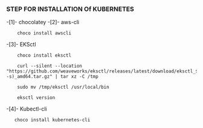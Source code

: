 ### STEP FOR INSTALLATION Of KUBERNETES

-[1]- chocolatey
-[2]- aws-cli
```
    choco install awscli
```
-[3]- EKSctl 

```
    choco install eksctl

```
```
    curl --silent --location "https://github.com/weaveworks/eksctl/releases/latest/download/eksctl_$(uname -s)_amd64.tar.gz" | tar xz -C /tmp

    sudo mv /tmp/eksctl /usr/local/bin

    eksctl version
```
-[4]- Kubectl-cli
```
   choco install kubernetes-cli 
```
